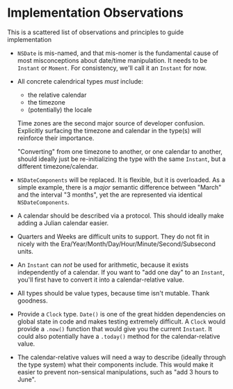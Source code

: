 # Implementation Observations

This is a scattered list of observations and principles to guide implementation

- `NSDate` is mis-named, and that mis-nomer is the fundamental cause of most misconceptions about date/time manipulation. It needs to be `Instant` or `Moment`. For consistency, we'll call it an `Instant` for now.
- All concrete calendrical types *must* include:
  - the relative calendar
  - the timezone
  - (potentially) the locale
  
  Time zones are the second major source of developer confusion. Explicitly surfacing the timezone and calendar in the type(s) will reinforce their importance.
  
  "Converting" from one timezone to another, or one calendar to another, should ideally just be re-initializing the type with the same `Instant`, but a different timezone/calendar.
  
- `NSDateComponents` will be replaced. It is flexible, but it is overloaded. As a simple example, there is a *major* semantic difference between "March" and the interval "3 months", yet the are represented via identical `NSDateComponents`.
- A calendar should be described via a protocol. This should ideally make adding a Julian calendar easier.
- Quarters and Weeks are difficult units to support. They do not fit in nicely with the Era/Year/Month/Day/Hour/Minute/Second/Subsecond units.
- An `Instant` can *not* be used for arithmetic, because it exists independently of a calendar. If you want to "add one day" to an `Instant`, you'll first have to convert it into a calendar-relative value.
- All types should be value types, because time isn't mutable. Thank goodness.
- Provide a `Clock` type. `Date()` is one of the great hidden dependencies on global state in code and makes testing extremely difficult. A `Clock` would provide a `.now()` function that would give you the current `Instant`. It could also potentially have a `.today()` method for the calendar-relative value.
- The calendar-relative values will need a way to describe (ideally through the type system) what their components include. This would make it easier to prevent non-sensical manipulations, such as "add 3 hours to June".
